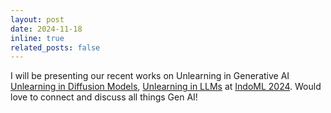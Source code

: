 ```yaml
---
layout: post
date: 2024-11-18
inline: true
related_posts: false
---
```


I will be presenting our recent works on Unlearning in Generative AI <a href="https://arxiv.org/pdf/2409.05668" target="_blank">Unlearning in Diffusion Models</a>, <a href="https://arxiv.org/abs/2410.17050" target="_blank">Unlearning in LLMs</a> at <a href="https://indoml.in/" target="_blank">IndoML 2024</a>.
Would love to connect and discuss all things Gen AI!
